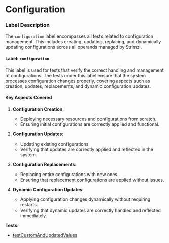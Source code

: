 # Configuration

### Label Description
The `configuration` label encompasses all tests related to configuration management. This includes creating, updating, replacing, and dynamically updating configurations across all operands managed by Strimzi.

#### Label: `configuration`

This label is used for tests that verify the correct handling and management of configurations. The tests under this label ensure that the system processes configuration changes properly, covering aspects such as creation, updates, replacements, and dynamic configuration updates.

#### Key Aspects Covered
1. **Configuration Creation**:
    - Deploying necessary resources and configurations from scratch.
    - Ensuring initial configurations are correctly applied and functional.

2. **Configuration Updates**:
    - Updating existing configurations.
    - Verifying that updates are correctly applied and reflected in the system.

3. **Configuration Replacements**:
    - Replacing entire configurations with new ones.
    - Ensuring that replacement configurations are applied without issues.

4. **Dynamic Configuration Updates**:
    - Applying configuration changes dynamically without requiring restarts.
    - Verifying that dynamic updates are correctly handled and reflected immediately.


<!-- generated part -->
**Tests:**
- [testCustomAndUpdatedValues](../../.././development-docs/systemtests/io.strimzi.systemtest.bridge.HttpBridgeST.md)
